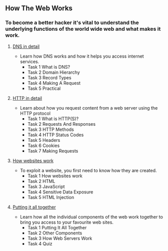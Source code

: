 
## How The Web Works

### To become a better hacker it's vital to understand the underlying functions of the world wide web and what makes it work.

1. [DNS in detail](https://tryhackme.com/room/dnsindetail)
    - Learn how DNS works and how it helps you access internet services.
        - Task 1  What is DNS?
        - Task 2  Domain Hierarchy
        - Task 3  Record Types
        - Task 4  Making A Request
        - Task 5  Practical
     
2. [HTTP in detail](https://tryhackme.com/room/httpindetail)
    - Learn about how you request content from a web server using the HTTP protocol
        - Task 1  What is HTTP(S)?
        - Task 2  Requests And Responses
        - Task 3  HTTP Methods
        - Task 4  HTTP Status Codes
        - Task 5  Headers
        - Task 6  Cookies
        - Task 7  Making Requests

3. [How websites work](https://tryhackme.com/room/howwebsiteswork)
    - To exploit a website, you first need to know how they are created.
      - Task 1  How websites work
      - Task 2  HTML
      - Task 3  JavaScript
      - Task 4  Sensitive Data Exposure
      - Task 5  HTML Injection

4. [Putting it all together](https://tryhackme.com/room/puttingitalltogether)
    - Learn how all the individual components of the web work together to bring you access to your favourite web sites.
      - Task 1  Putting It All Together
      - Task 2  Other Components
      - Task 3  How Web Servers Work
      - Task 4  Quiz

